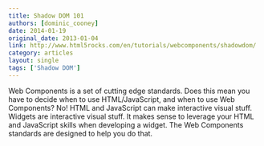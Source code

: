 ```yaml
---
title: Shadow DOM 101
authors: [dominic_cooney]
date: 2014-01-19
original_date: 2013-01-04
link: http://www.html5rocks.com/en/tutorials/webcomponents/shadowdom/
category: articles
layout: single
tags: ['Shadow DOM']
---
```


Web Components is a set of cutting edge standards. Does this mean you have to decide when to use HTML/JavaScript, and when to use Web Components? No! HTML and JavaScript can make interactive visual stuff. Widgets are interactive visual stuff. It makes sense to leverage your HTML and JavaScript skills when developing a widget. The Web Components standards are designed to help you do that.

<!-- Excerpt -->
